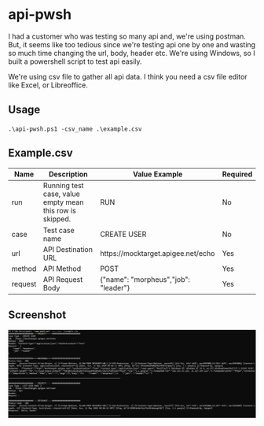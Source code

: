 # api-pwsh
I had a customer who was testing so many api and, we're using postman. But, it seems like too tedious since we're testing api one by one and wasting so much time changing the url, body, header etc. We're using Windows, so I built a powershell script to test api easily.

We're using csv file to gather all api data. I think you need a csv file editor like Excel, or Libreoffice.

## Usage
```
.\api-pwsh.ps1 -csv_name .\example.csv
```


<h2 id="example">Example.csv</h3>
<table>
<thead>
<tr>
<th>Name</th>
<th>Description</th>
<th>Value Example</th>
<th>Required</th>
</tr>
</thead>
<tbody><tr>
<td>run</td>
<td>Running test case, value empty mean this row is skipped.</td>
<td>RUN</td>
<td>No</td>
</tr>
<tr>
<td>case</td>
<td>Test case name</td>
<td>CREATE USER</td>
<td>No</td>
</tr>
<tr>
<td>url</td>
<td>API Destination URL</td>
<td>https://mocktarget.apigee.net/echo</td>
<td>Yes</td>
</tr>
<tr>
<td>method</td>
<td>API Method</td>
<td>POST</td>
<td>Yes</td>
</tr>
<tr>
<td>request</td>
<td>API Request Body</td>
<td>{"name": "morpheus","job": "leader"}</td>
<td>Yes</td>
</tr>
</tbody></table>

## Screenshot

![](/image/pwsh.jpg "")
